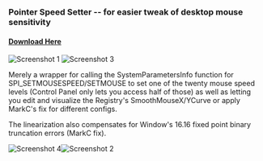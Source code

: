 ### Pointer Speed Setter -- for easier tweak of desktop mouse sensitivity
#### [Download Here](https://github.com/TemporaryName/PointerSpeedSetter/releases)

![Screenshot 1](https://i.redd.it/90mr2cnxse521.png) ![Screenshot 3](https://i.redd.it/a9wrshvzse521.png)


Merely a wrapper for calling the SystemParametersInfo function for SPI_SETMOUSESPEED/SETMOUSE to set one of the twenty mouse speed levels (Control Panel only lets you access half of those) as well as letting you edit and visualize the Registry's SmoothMouseX/YCurve or apply MarkC's fix for different configs.

The linearization also compensates for Window's 16.16 fixed point binary truncation errors (MarkC fix).

![Screenshot 4](https://i.redd.it/umgu149i38411.png)![Screenshot 2](https://i.redd.it/idfjfaij38411.png)

